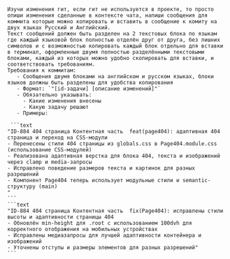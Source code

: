 

````
Изучи изменения гит, если гит не используется в проекте, то просто опиши изменения сделанные в контексте чата, напиши сообщения для коммита которые можно копировать и вставить в сообщение к комиту на двух языках Русский и Английский. 
Текст сообщений должен быть разделен на 2 текстовых блока по языкам где каждый языковой блок полностью отделён друг от друга, без лишних символов и с возможностью копировать каждый блок отдельно для вставки в терминал, оформленные двумя полностью разделёнными текстовыми блоками, каждый из которых можно удобно скопировать для вставки, и соответствовать требованиям.
Требования к коммитам:
   - Сообщения двумя блоками на английском и русском языках, блоки языков должны быть разделены для удобства копирования
   - Формат: `"[id-задачи] [описание изменений]"`
   - Обязательно указывать:
     - Какие изменения внесены
     - Какую задачу решают
   - Примеры:

 ```text 
"ID-884 404 страница Контентная часть  feat(page404): адаптивная 404 страница и переход на CSS-модули
- Перенесены стили 404 страницы из globals.css в Page404.module.css (использование CSS-модулей)
- Реализована адаптивная верстка для блока 404, текста и изображений через clamp и media-запросы
- Исправлено поведение размеров текста и картинок для разных разрешений
- Компонент Page404 теперь использует модульные стили и semantic-структуру (main)
"
```
```text
"ID-884 404 страница Контентная часть  fix(Page404): исправлены стили высоты и адаптивности страницы 404
- Обновлён min-height для .root с использованием 100dvh для корректного отображения на мобильных устройствах
- Исправлены медиазапросы для лучшей адаптивности контейнера и изображений
- Уточнены отступы и размеры элементов для разных разрешений"
```
````
